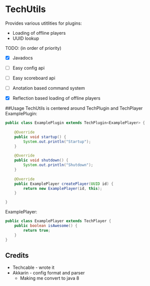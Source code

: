 TechUtils
=========

Provides various utitlities for plugins:
- Loading of offline players
- UUID lookup

TODO: (in order of priority)
- [x] Javadocs
- [ ] Easy config api
- [ ] Easy scoreboard api
- [ ] Anotation based command system
- [x] Reflection based loading of offline players


##Usage
TechUtils is centered around TechPlugin and TechPlayer
ExamplePlugin:
````java
public class ExamplePlugin extends TechPlugin<ExamplePlayer> {
    
    @Override
    public void startup() {
        System.out.println("Startup");
    }
    
    @Override
    public void shutdown() {
        System.out.println("Shutdown");
    }
    
    @Override
    public ExamplePlayer createPlayer(UUID id) {
        return new ExamplePlayer(id, this);
    }

}
````
ExamplePlayer:
````java
public class ExamplePlayer extends TechPlayer {
    public boolean isAwesome() {
        return true;
    }
}
````

## Credits
- Techcable - wrote it
- Akkarin - config format and parser
  - Making me convert to java 8